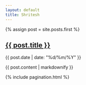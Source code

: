 ```yaml
---
layout: default
title: Shritesh 
---
```


{% assign post = site.posts.first %}

<section class="post">
  <h1><a href="{{ post.url | prepend: site.baseurl }}">{{ post.title }}</a></h1>
  <p class="post-meta">{{ post.date | date: "%d/%m/%Y" }}</p>
  {{ post.content | markdownify }}
</section>

{% include pagination.html %}
